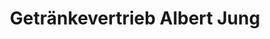 ---
title: "Getränkevertrieb Albert Jung"
url: /bremen/getraenkevertrieb-albert-jung/
shop: Getränke
---